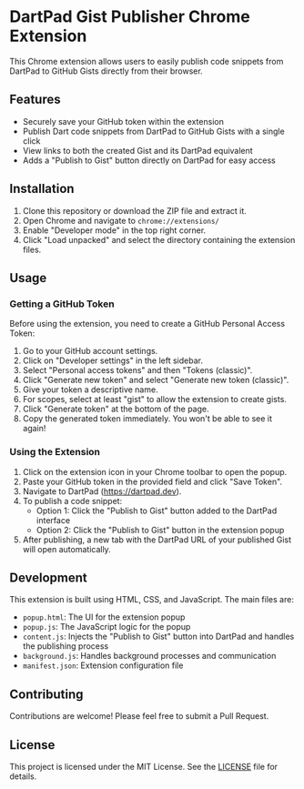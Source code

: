 # DartPad Gist Publisher Chrome Extension

This Chrome extension allows users to easily publish code snippets from DartPad to GitHub Gists directly from their browser.

## Features

- Securely save your GitHub token within the extension
- Publish Dart code snippets from DartPad to GitHub Gists with a single click
- View links to both the created Gist and its DartPad equivalent
- Adds a "Publish to Gist" button directly on DartPad for easy access

## Installation

1. Clone this repository or download the ZIP file and extract it.
2. Open Chrome and navigate to `chrome://extensions/`
3. Enable "Developer mode" in the top right corner.
4. Click "Load unpacked" and select the directory containing the extension files.

## Usage

### Getting a GitHub Token

Before using the extension, you need to create a GitHub Personal Access Token:

1. Go to your GitHub account settings.
2. Click on "Developer settings" in the left sidebar.
3. Select "Personal access tokens" and then "Tokens (classic)".
4. Click "Generate new token" and select "Generate new token (classic)".
5. Give your token a descriptive name.
6. For scopes, select at least "gist" to allow the extension to create gists.
7. Click "Generate token" at the bottom of the page.
8. Copy the generated token immediately. You won't be able to see it again!

### Using the Extension

1. Click on the extension icon in your Chrome toolbar to open the popup.
2. Paste your GitHub token in the provided field and click "Save Token".
3. Navigate to DartPad (https://dartpad.dev).
4. To publish a code snippet:
   - Option 1: Click the "Publish to Gist" button added to the DartPad interface
   - Option 2: Click the "Publish to Gist" button in the extension popup
5. After publishing, a new tab with the DartPad URL of your published Gist will open automatically.

## Development

This extension is built using HTML, CSS, and JavaScript. The main files are:

- `popup.html`: The UI for the extension popup
- `popup.js`: The JavaScript logic for the popup
- `content.js`: Injects the "Publish to Gist" button into DartPad and handles the publishing process
- `background.js`: Handles background processes and communication
- `manifest.json`: Extension configuration file

## Contributing

Contributions are welcome! Please feel free to submit a Pull Request.

## License

This project is licensed under the MIT License. See the [LICENSE](LICENSE) file for details.